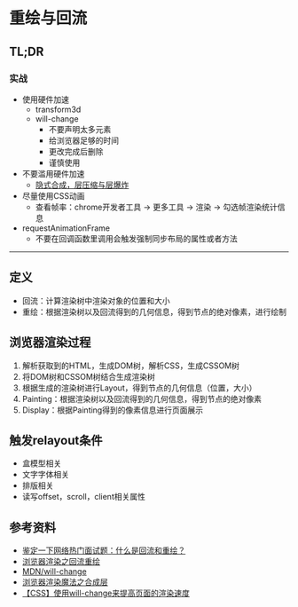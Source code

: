 # 重绘与回流

## TL;DR

### 实战

- 使用硬件加速
    - transform3d
    - will-change
        - 不要声明太多元素
        - 给浏览器足够的时间
        - 更改完成后删除
        - 谨慎使用
- 不要滥用硬件加速
    - [隐式合成，层压缩与层爆炸](https://zhuanlan.zhihu.com/p/451219118)
- 尽量使用CSS动画
    - 查看帧率：chrome开发者工具 -> 更多工具 -> 渲染 -> 勾选帧渲染统计信息 
- requestAnimationFrame
    - 不要在回调函数里调用会触发强制同步布局的属性或者方法

---

## 定义

- 回流：计算渲染树中渲染对象的位置和大小
- 重绘：根据渲染树以及回流得到的几何信息，得到节点的绝对像素，进行绘制

## 浏览器渲染过程

1. 解析获取到的HTML，生成DOM树，解析CSS，生成CSSOM树
2. 将DOM树和CSSOM树结合生成渲染树
3. 根据生成的渲染树进行Layout，得到节点的几何信息（位置，大小）
4. Painting：根据渲染树以及回流得到的几何信息，得到节点的绝对像素
5. Display：根据Painting得到的像素信息进行页面展示

## 触发relayout条件

- 盒模型相关
- 文字字体相关
- 排版相关
- 读写offset，scroll，client相关属性

## 参考资料

- [鉴定一下网络热门面试题：什么是回流和重绘？](https://www.bilibili.com/video/BV1Vt4y187di)
- [浏览器渲染之回流重绘](https://juejin.cn/post/7013131773756309517)
- [MDN/will-change](https://developer.mozilla.org/zh-CN/docs/Web/CSS/will-change)
- [浏览器渲染魔法之合成层](https://zhuanlan.zhihu.com/p/451219118)
- [【CSS】使用will-change来提高页面的渲染速度](https://developer.aliyun.com/article/973113)